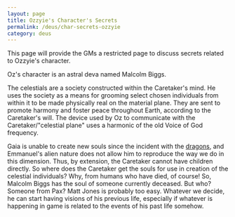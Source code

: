 ```yaml
---
layout: page
title: Ozzyie's Character's Secrets
permalink: /deus/char-secrets-ozzyie
category: deus
---
```

This page will provide the GMs a restricted page to discuss secrets related to Ozzyie's character.

Oz's character is an astral deva named Malcolm Biggs.

The celestials are a society constructed within the Caretaker's mind. He uses the society as a means for grooming select chosen individuals from within it to be made physically real on the material plane. They are sent to promote harmony and foster peace throughout Earth, according to the Caretaker's will. The device used by Oz to communicate with the Caretaker/&quot;celestial plane&quot; uses a harmonic of the old Voice of God frequency.

Gaia is unable to create new souls since the incident with the [dragons](dragons), and Emmanuel's alien nature does not allow him to reproduce the way we do in this dimension. Thus, by extension, the Caretaker cannot have children directly. So where does the Caretaker get the souls for use in creation of the celestial individuals? Why, from humans who have died, of course! So, Malcolm Biggs has the soul of someone currently deceased. But who? Someone from Pax? Matt Jones is probably too easy. Whatever we decide, he can start having visions of his previous life, especially if whatever is happening in game is related to the events of his past life somehow.
